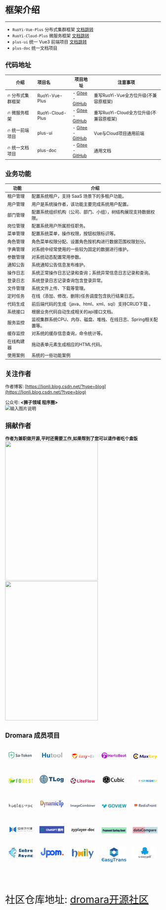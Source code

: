 # 框架介绍
- - -
- `RuoYi-Vue-Plus` 分布式集群框架 [文档跳转](/ruoyi-vue-plus/home.md)
- `RuoYi-Cloud-Plus` 微服务框架 [文档跳转](/ruoyi-cloud-plus/home.md)
- `plus-ui` 统一 Vue3 前端项目 [文档跳转](/plus-ui/home.md)
- `plus-doc` 统一文档项目

## 代码地址

| 介绍         | 项目名              | 项目地址                                                                                                                   | 注意事项                       |
|------------|:-----------------|------------------------------------------------------------------------------------------------------------------------|----------------------------|
| 🔥 分布式集群框架 | RuoYi-Vue-Plus   | - [Gitee](https://gitee.com/dromara/RuoYi-Vue-Plus)<br> - [GitHub](https://github.com/dromara/RuoYi-Vue-Plus)    | 重写RuoYi-Vue全方位升级(不兼容原框架)   |
| 🔥 微服务框架   | RuoYi-Cloud-Plus | - [Gitee](https://gitee.com/dromara/RuoYi-Cloud-Plus)<br>- [GitHub](https://github.com/dromara/RuoYi-Cloud-Plus) | 重写RuoYi-Cloud全方位升级(不兼容原框架) |
| 🔥 统一前端项目  | plus-ui          | - [Gitee](https://gitee.com/JavaLionLi/plus-ui)<br>- [GitHub](https://github.com/JavaLionLi/plus-ui)                   | Vue与Cloud项目通用前端            |
| 🔥 统一文档项目  | plus-doc         | - [Gitee](https://gitee.com/JavaLionLi/plus-doc)<br>- [GitHub](https://gitee.com/JavaLionLi/plus-doc)                  | 通用文档                       |


## 业务功能

| 功能    | 介绍                                    |
|-------|---------------------------------------|
| 租户管理  | 配置系统租户，支持 SaaS 场景下的多租户功能。             |
| 用户管理  | 用户是系统操作者，该功能主要完成系统用户配置。               |
| 部门管理  | 配置系统组织机构（公司、部门、小组），树结构展现支持数据权限。       |
| 岗位管理  | 配置系统用户所属担任职务。                         |
| 菜单管理  | 配置系统菜单，操作权限，按钮权限标识等。                  |
| 角色管理  | 角色菜单权限分配、设置角色按机构进行数据范围权限划分。           |
| 字典管理  | 对系统中经常使用的一些较为固定的数据进行维护。               |
| 参数管理  | 对系统动态配置常用参数。                          |
| 通知公告  | 系统通知公告信息发布维护。                         |
| 操作日志  | 系统正常操作日志记录和查询；系统异常信息日志记录和查询。          |
| 登录日志  | 系统登录日志记录查询包含登录异常。                     |
| 文件管理  | 系统文件上传、下载等管理。                         |
| 定时任务  | 在线（添加、修改、删除)任务调度包含执行结果日志。             |
| 代码生成  | 前后端代码的生成（java、html、xml、sql）支持CRUD下载 。 |
| 系统接口  | 根据业务代码自动生成相关的api接口文档。                 |
| 服务监控  | 监视集群系统CPU、内存、磁盘、堆栈、在线日志、Spring相关配置等。  |
| 缓存监控  | 对系统的缓存信息查询，命令统计等。                     |
| 在线构建器 | 拖动表单元素生成相应的HTML代码。                    |
| 使用案例  | 系统的一些功能案例                             |

## 关注作者

作者博客: [https://lionli.blog.csdn.net/?type=blog](https://lionli.blog.csdn.net/?type=blog)

公众号: **<狮子领域 程序圈>**
<br>
![输入图片说明](https://foruda.gitee.com/images/1678975769377570440/507062df_1766278.png "屏幕截图")

## 捐献作者

**作者为兼职做开源,平时还需要工作,如果帮到了您可以请作者吃个盒饭**
<br>
<img src="https://foruda.gitee.com/images/1678975784848381069/d8661ed9_1766278.png" width="300px" height="450px" /><img src="https://foruda.gitee.com/images/1678975801230205215/6f96229d_1766278.png" width="300px" height="450px" />

## Dromara 成员项目

<div class="com-box com-box-you">
<a href="https://sa-token.cc/"><img src="./static/project/satoken.png"></a>
<a href="https://hutool.cn/"><img src="./static/project/hutool.png"></a>
<a href="https://easy-es.cn/"><img src="./static/project/easyes.png"></a>
<a href="https://hertzbeat.com/"><img src="./static/project/hertzbeat.png"></a>
<a href="https://maxkey.top/"><img src="./static/project/maxkey.png"></a>
<a href="http://forest.dtflyx.com/"><img src="./static/project/forest.png"></a>
<a href="https://gitee.com/dromara/TLog"><img src="./static/project/tlog.png"></a>
<a href="https://gitee.com/dromara/liteFlow"><img src="./static/project/liteflow.png"></a>
<a href="https://cubic.jiagoujishu.com/"><img src="./static/project/cubic.png"></a>
<a href="https://dromara.gitee.io/fast-request/"><img src="./static/project/fast_request.png"></a>
<a href="https://gitee.com/dromara/koalas-rpc"><img src="./static/project/koalas_rpc.png"></a>
<a href="https://dynamictp.cn/"><img src="./static/project/dynamictp.png"></a>
<a href="http://dromara.gitee.io/image-combiner"><img src="./static/project/image_combiner.png"></a>
<a href="http://www.mtruning.club"><img src="./static/project/go_view.png"></a>
<a href="https://www.redisfront.com/"><img src="./static/project/redis_front.png"></a>
<a href="https://gitee.com/dromara/neutrino-proxy"><img src="./static/project/neutrino_proxy.png"></a>
<a href="https://chatgpt.cn.obiscr.com/"><img src="./static/project/chatgpt.png"></a>
<a href="https://gitee.com/dromara/zyplayer-doc"><img src="./static/project/zyplayer_doc.png"></a>
<a href="https://gitee.com/dromara/payment-spring-boot"><img src="./static/project/payment_spring_boot.png"></a>
<a href="https://gitee.com/dromara/data-compare"><img src="./static/project/data_compare.png"></a>
<a href="https://async.sizegang.cn/"><img src="./static/project/gobrs_async.png"></a>
<a href="https://jpom.top/"><img src="./static/project/jpom.png"></a>
<a href="https://gitee.com/dromara/hmily"><img src="./static/project/hmily.png"></a>
<a href="http://easy-trans.fhs-opensource.top/"><img src="./static/project/easy_trans.png"></a>
<a href="https://www.x-easypdf.cn"><img src="./static/project/xeasypdf.png"></a>
</div>
<div style="height: 10px; clear: both;"></div>
<style>
.com-box {
    display: flex;
    flex-wrap: wrap;
    width: 100%;
    margin-bottom: 50px;
    justify-content: flex-start;
}
.com-box-you a {
    flex: 0 0 16%;
    line-height: 60px;
    height: 60px;
    margin: 10px;
    display: block;
}
</style>

<font size="6">社区仓库地址: [dromara开源社区](https://gitee.com/organizations/dromara/projects)</font>
